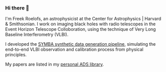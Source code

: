 ### Hi there 👋
I'm Freek Roelofs, an astrophysicist at the Center for Astrophysics | Harvard & Smithsonian.
I work on imaging black holes with radio telescopes in the Event Horizon Telescope Colloboration, using the technique of Very Long Baseline Interferometry (VLBI).

I developed the [SYMBA synthetic data generation pipeline](https://bitbucket.org/M_Janssen/symba/src/master/), simulating the end-to-end VLBI observation and calibration process from physical principles.

My papers are listed in my [personal ADS library](https://ui.adsabs.harvard.edu/public-libraries/WH4w71_5TyiUpKd0VkprJQ).
<!--
**freekroelofs/freekroelofs** is a ✨ _special_ ✨ repository because its `README.md` (this file) appears on your GitHub profile.

Here are some ideas to get you started:

- 🔭 I’m currently working on ...
- 🌱 I’m currently learning ...
- 👯 I’m looking to collaborate on ...
- 🤔 I’m looking for help with ...
- 💬 Ask me about ...
- 📫 How to reach me: ...
- 😄 Pronouns: ...
- ⚡ Fun fact: ...
-->
